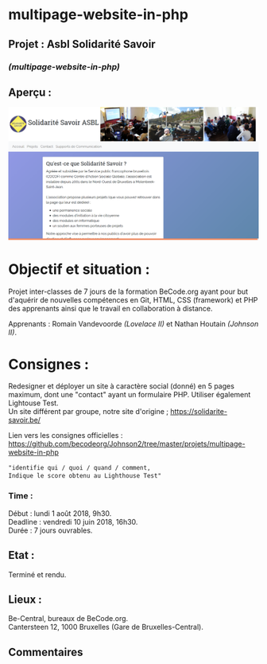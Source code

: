 # multipage-website-in-php

## Projet : Asbl Solidarité Savoir
### *(multipage-website-in-php)*

## Aperçu :
![apercu](/assets/img/apercu-10-08.png)

# Objectif et situation :
Projet inter-classes de 7 jours de la formation BeCode.org ayant pour but d'aquérir de nouvelles compétences en Git, HTML, CSS (framework) et PHP des apprenants ainsi que le travail en collaboration à distance.   

Apprenants : Romain Vandevoorde *(Lovelace II)* et Nathan Houtain *(Johnson II)*.

# Consignes :
Redesigner et déployer un site à caractère social (donné) en 5 pages maximum, dont une "contact" ayant un formulaire PHP. 
Utiliser également Lightouse Test.  
Un site différent par groupe, notre site d'origine ; https://solidarite-savoir.be/
 
Lien vers les consignes officielles : https://github.com/becodeorg/Johnson2/tree/master/projets/multipage-website-in-php

    "identifie qui / quoi / quand / comment,
    Indique le score obtenu au Lighthouse Test"

### Time :
Début : lundi 1 août 2018, 9h30.   
Deadline : vendredi 10 juin 2018, 16h30.  
Durée : 7 jours ouvrables. 

## Etat :
Terminé et rendu.

## Lieux :
Be-Central, bureaux de BeCode.org.  
Cantersteen 12, 1000 Bruxelles (Gare de Bruxelles-Central).

## Commentaires
